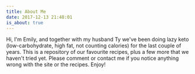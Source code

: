 ```yaml
---
title: About Me
date: 2017-12-13 21:48:01
is_about: true
---
```


Hi, I'm Emily, and together with my husband Ty we've been doing lazy keto (low-carbohydrate, high fat, not counting calories) for the last couple of years. This is a repository of our favourite recipes, plus a few more that we haven't tried yet. Please comment or contact me if you notice anything wrong with the site or the recipes. Enjoy!